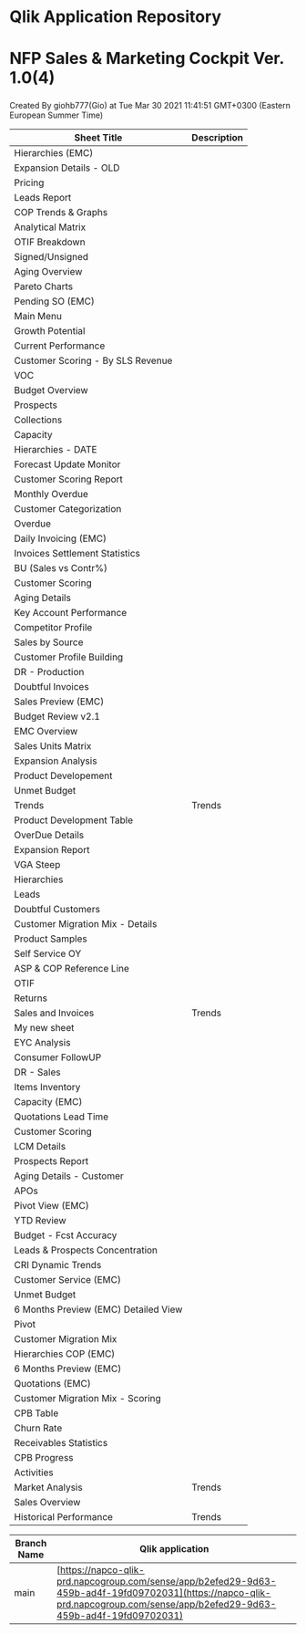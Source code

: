 # Qlik Application Repository 
# NFP Sales & Marketing Cockpit Ver. 1.0(4)
### 
Created By giohb777(Gio) at Tue Mar 30 2021 11:41:51 GMT+0300 (Eastern European Summer Time)




Sheet Title | Description
------------ | -------------
Hierarchies (EMC)|
Expansion Details - OLD|
Pricing|
Leads Report|
COP Trends & Graphs|
Analytical Matrix|
OTIF Breakdown|
Signed/Unsigned|
Aging Overview|
Pareto Charts|
Pending SO (EMC)|
Main Menu|
Growth Potential|
Current Performance|
Customer Scoring - By SLS Revenue|
VOC|
Budget Overview|
Prospects|
Collections|
Capacity|
Hierarchies - DATE|
Forecast Update Monitor|
Customer Scoring  Report|
Monthly Overdue|
Customer Categorization|
Overdue|
Daily Invoicing (EMC)|
Invoices Settlement Statistics|
BU (Sales vs Contr%)|
Customer Scoring|
Aging Details|
Key Account Performance|
Competitor Profile|
Sales by Source|
Customer Profile Building|
DR - Production|
Doubtful Invoices|
Sales Preview (EMC)|
Budget Review v2.1|
EMC Overview|
Sales Units Matrix|
Expansion Analysis|
Product Developement|
Unmet Budget|
Trends|Trends
Product Development Table|
OverDue Details|
Expansion Report|
VGA Steep|
Hierarchies|
Leads|
Doubtful Customers|
Customer Migration Mix - Details|
Product Samples|
Self Service OY|
ASP & COP Reference Line|
OTIF|
Returns|
Sales and Invoices|Trends
My new sheet|
EYC Analysis|
Consumer FollowUP|
DR - Sales|
Items Inventory|
Capacity (EMC)|
Quotations Lead Time|
Customer Scoring|
LCM Details|
Prospects Report|
Aging Details - Customer|
APOs|
Pivot View (EMC)|
YTD Review|
Budget - Fcst  Accuracy|
Leads & Prospects Concentration|
CRI Dynamic Trends|
Customer Service (EMC)|
Unmet Budget|
6 Months Preview (EMC) Detailed View|
Pivot|
Customer Migration Mix|
Hierarchies  COP (EMC)|
6 Months Preview (EMC)|
Quotations (EMC)|
Customer Migration Mix - Scoring|
CPB Table|
Churn Rate|
Receivables Statistics|
CPB Progress|
Activities|
Market Analysis|Trends
Sales Overview|
Historical Performance|Trends



Branch Name|Qlik application
---|---
main|[https://napco-qlik-prd.napcogroup.com/sense/app/b2efed29-9d63-459b-ad4f-19fd09702031](https://napco-qlik-prd.napcogroup.com/sense/app/b2efed29-9d63-459b-ad4f-19fd09702031)